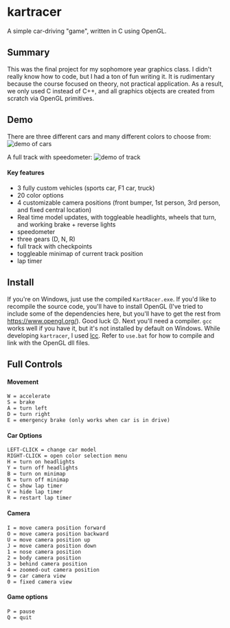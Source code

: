 # kartracer
A simple car-driving "game", written in C using OpenGL.

## Summary
This was the final project for my sophomore year graphics class. I didn't really know how to code, but I had a ton of fun writing it. It is rudimentary because the course focused on theory, not practical application. As a result, we only used C instead of C++, and all graphics objects are created from scratch via OpenGL primitives.

## Demo
There are three different cars and many different colors to choose from:
![demo of cars](vehiclesdemo.gif)

A full track with speedometer:
![demo of track](trackdemo.gif)

#### Key features
* 3 fully custom vehicles (sports car, F1 car, truck)
* 20 color options
* 4 customizable camera positions (front bumper, 1st person, 3rd person, and fixed central location)
* Real time model updates, with toggleable headlights, wheels that turn, and working brake + reverse lights
* speedometer
* three gears (D, N, R)
* full track with checkpoints
* toggleable minimap of current track position
* lap timer

## Install
If you're on Windows, just use the compiled `KartRacer.exe`. If you'd like to recompile the source code, you'll have to install OpenGL (I've tried to include some of the dependencies here, but you'll have to get the rest from https://www.opengl.org/). Good luck 😉. Next you'll need a compiler. `gcc` works well if you have it, but it's not installed by default on Windows. While developing `kartracer`, I used [lcc](https://github.com/drh/lcc). Refer to `use.bat` for how to compile and link with the OpenGL dll files.

## Full Controls
#### Movement
```
W = accelerate
S = brake
A = turn left
D = turn right
E = emergency brake (only works when car is in drive)
```

#### Car Options
````
LEFT-CLICK = change car model
RIGHT-CLICK = open color selection menu
H = turn on headlights
Y = turn off headlights
B = turn on minimap
N = turn off minimap
C = show lap timer
V = hide lap timer
R = restart lap timer
````

#### Camera
```
I = move camera position forward
O = move camera position backward
U = move camera position up
J = move camera position down
1 = nose camera position
2 = body camera position
3 = behind camera position
4 = zoomed-out camera position
9 = car camera view
0 = fixed camera view
```

#### Game options
```
P = pause
Q = quit
```
